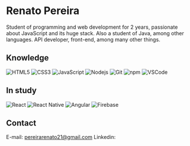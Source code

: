 # Renato Pereira

Student of programming and web development for 2 years, passionate about JavaScript and its huge stack. Also a student of Java, among other languages. API developer, front-end, among many other things.

## Knowledge

![HTML5](https://img.shields.io/badge/-HTML5-E34F26?style=flat-square&logo=html5&logoColor=white)
![CSS3](https://img.shields.io/badge/-CSS3-549FDE?style=flat-square&logo=css3&logoColor=white)
![JavaScript](https://img.shields.io/badge/-JavaScript-F7B93E?style=flat-square&logo=javascript&logoColor=fff)
![Nodejs](https://img.shields.io/badge/-Node.js-43853d?style=flat-square&logo=Node.js&logoColor=white)
![Git](https://img.shields.io/badge/-Git-F05032?style=flat-square&logo=git&logoColor=white)
![npm](https://img.shields.io/badge/-NPM-CB3837?style=flat-square&logo=npm&logoColor=white)
![VSCode](https://img.shields.io/badge/-VSCode-0085D1?style=flat-square&logo=visual-studio-code&logoColor=white)

## In study

![React](https://img.shields.io/badge/-React.js-45b8d8?style=flat-square&logo=react&logoColor=white)
![React Native](https://img.shields.io/badge/-React%20Native-45b8d8?style=flat-square&logo=react&logoColor=white)
![Angular](https://img.shields.io/badge/-Angular-EE1717?style=flat-square&logo=angular&logoColor=white)
![Firebase](https://img.shields.io/badge/-Firebase-F6C600?style=flat-square&logo=firebase&logoColor=white)

## Contact

E-mail: pereirarenato21@gmail.com
Linkedin: [](https://www.linkedin.com/in/renato-pereira-6720a9166/)
